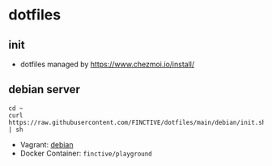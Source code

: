 # dotfiles

## init

- dotfiles managed by https://www.chezmoi.io/install/

## debian server

```
cd ~
curl https://raw.githubusercontent.com/FINCTIVE/dotfiles/main/debian/init.sh | sh
```

- Vagrant: [debian](https://github.com/FINCTIVE/dotfiles/tree/main/debian)
- Docker Container: `finctive/playground`
